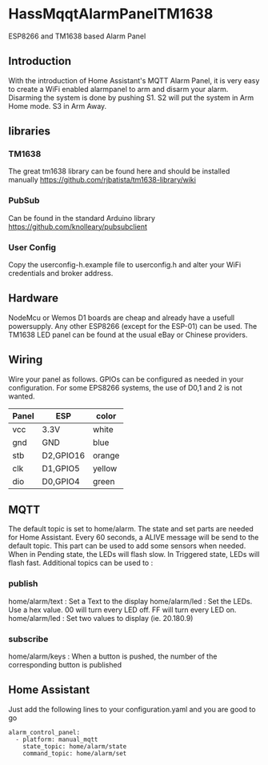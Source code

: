 # HassMqqtAlarmPanelTM1638
ESP8266 and TM1638 based Alarm Panel

## Introduction

With the introduction of Home Assistant's MQTT Alarm Panel, it is very easy to create a WiFi enabled alarmpanel to arm and disarm your alarm.
Disarming the system is done by pushing S1. S2 will put the system in Arm Home mode. S3 in Arm Away.

## libraries

### TM1638
The great tm1638 library can be found here and should be installed manually
https://github.com/rjbatista/tm1638-library/wiki

### PubSub
Can be found in the standard Arduino library
https://github.com/knolleary/pubsubclient

### User Config
Copy the userconfig-h.example file to userconfig.h and alter your WiFi credentials and broker address.

## Hardware
NodeMcu or Wemos D1 boards are cheap and already have a usefull powersupply. Any other ESP8266 (except for the ESP-01) can be used.
The TM1638 LED panel can be found at the usual eBay or Chinese providers.

## Wiring

Wire your panel as follows. GPIOs can be configured as needed in your configuration. For some EPS8266 systems, the use of D0,1 and 2 is not wanted.

|Panel|ESP |color|
|-----|----|-----|
|vcc  |3.3V|white|
|gnd  |GND|blue|   
|stb  |D2,GPIO16|orange|      
|clk  |D1,GPIO5|yellow|
|dio  |D0,GPIO4|green|

## MQTT
The default topic is set to home/alarm. The state and set parts are needed for Home Assistant. Every 60 seconds, a ALIVE message will be send to the default topic. This part can be used to add some sensors when needed.
When in Pending state, the LEDs will flash slow. In Triggered state, LEDs will flash fast.
Additional topics can be used to :
### publish
home/alarm/text : Set a Text to the display
home/alarm/led : Set the LEDs. Use a hex value. 00 will turn every LED off. FF will turn every LED on.
home/alarm/led : Set two values to display (ie. 20.180.9)
### subscribe
home/alarm/keys : When a button is pushed, the number of the corresponding button is published

## Home Assistant
Just add the following lines to your configuration.yaml and you are good to go
```
alarm_control_panel:
  - platform: manual_mqtt
    state_topic: home/alarm/state
    command_topic: home/alarm/set
```
